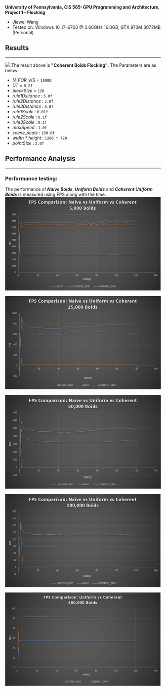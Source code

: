 **University of Pennsylvania, CIS 565: GPU Programming and Architecture,
Project 1 - Flocking**

* Jiawei Wang
* Tested on: Windows 10, i7-6700 @ 2.60GHz 16.0GB, GTX 970M 3072MB (Personal)

## Results
___

![](./results_images/result0.gif)
The result above is **"Coherent Boids Flocking"**. The Parameters are as below:
* *N_FOR_VIS* = `10000`
* *DT* = `0.2f`
* *blockSize* = `128`
* *rule1Dsitance* : `5.0f`
* *rule2Distance* : `3.0f`
* *rule3Distance* : `5.0f`
* *rule1Scale* : `0.01f`
* *rule2Scale* : `0.1f`
* *rule3Scale* : `0.1f`
* *maxSpeed* : `1.0f`
* *scene_scale* : `100.0f`
* *width * height* : `1280 * 720`
* *pointSize* : `2.0f`

## Performance Analysis
___

### Performance testing:
The performance of ***Naive Boids***, ***Uniform Boids*** and ***Coherent Uniform Boids*** is measured using FPS along with the time. 
![](./results_images/5000boids_comparison.JPG)

![](./results_images/25000boids_comparison.JPG)

![](./results_images/50000boids_comparison.JPG)

![](./results_images/100000boids_comparison.JPG)

![](./results_images/400000boids_comparison.JPG)

